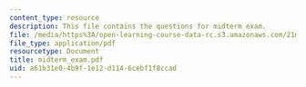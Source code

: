 ```yaml
---
content_type: resource
description: This file contains the questions for midterm exam.
file: /media/https%3A/open-learning-course-data-rc.s3.amazonaws.com/21m-301-harmony-and-counterpoint-i-spring-2005/a61b31e04b9f1e12d1146cebf1f8ccad_midterm_exam.pdf
file_type: application/pdf
resourcetype: Document
title: midterm_exam.pdf
uid: a61b31e0-4b9f-1e12-d114-6cebf1f8ccad
---
```

